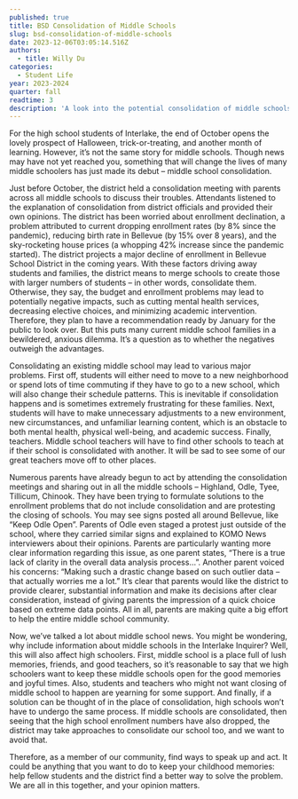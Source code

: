 ```yaml
---
published: true
title: BSD Consolidation of Middle Schools
slug: bsd-consolidation-of-middle-schools
date: 2023-12-06T03:05:14.516Z
authors:
  - title: Willy Du
categories:
  - Student Life
year: 2023-2024
quarter: fall
readtime: 3
description: 'A look into the potential consolidation of middle schools in Bellevue School District.'
---
```


For the high school students of Interlake, the end of October opens the lovely prospect of Halloween, trick-or-treating, and another month of learning. However, it’s not the same story for middle schools. Though news may have not yet reached you, something that will change the lives of many middle schoolers has just made its debut – middle school consolidation.

Just before October, the district held a consolidation meeting with parents across all middle schools to discuss their troubles. Attendants listened to the explanation of consolidation from district officials and provided their own opinions. The district has been worried about enrollment declination, a problem attributed to current dropping enrollment rates (by 8% since the pandemic), reducing birth rate in Bellevue (by 15% over 8 years), and the sky-rocketing house prices (a whopping 42% increase since the pandemic started). The district projects a major decline of enrollment in Bellevue School District in the coming years. With these factors driving away students and families, the district means to merge schools to create those with larger numbers of students – in other words, consolidate them. Otherwise, they say, the budget and enrollment problems may lead to potentially negative impacts, such as cutting mental health services, decreasing elective choices, and minimizing academic intervention. Therefore, they plan to have a recommendation ready by January for the public to look over. But this puts many current middle school families in a bewildered, anxious dilemma. It’s a question as to whether the negatives outweigh the advantages.

Consolidating an existing middle school may lead to various major problems. First off, students will either need to move to a new neighborhood or spend lots of time commuting if they have to go to a new school, which will also change their schedule patterns. This is inevitable if consolidation happens and is sometimes extremely frustrating for these families. Next, students will have to make unnecessary adjustments to a new environment, new circumstances, and unfamiliar learning content, which is an obstacle to both mental health, physical well-being, and academic success. Finally, teachers. Middle school teachers will have to find other schools to teach at if their school is consolidated with another. It will be sad to see some of our great teachers move off to other places.

Numerous parents have already begun to act by attending the consolidation meetings and sharing out in all the middle schools – Highland, Odle, Tyee, Tillicum, Chinook. They have been trying to formulate solutions to the enrollment problems that do not include consolidation and are protesting the closing of schools. You may see signs posted all around Bellevue, like “Keep Odle Open”. Parents of Odle even staged a protest just outside of the school, where they carried similar signs and explained to KOMO News interviewers about their opinions. Parents are particularly wanting more clear information regarding this issue, as one parent states, “There is a true lack of clarity in the overall data analysis process…”. Another parent voiced his concerns: “Making such a drastic change based on such outlier data – that actually worries me a lot.” It’s clear that parents would like the district to provide clearer, substantial information and make its decisions after clear consideration, instead of giving parents the impression of a quick choice based on extreme data points. All in all, parents are making quite a big effort to help the entire middle school community.

Now, we’ve talked a lot about middle school news. You might be wondering, why include information about middle schools in the Interlake Inquirer? Well, this will also affect high schoolers. First, middle school is a place full of lush memories, friends, and good teachers, so it’s reasonable to say that we high schoolers want to keep these middle schools open for the good memories and joyful times. Also, students and teachers who might not want closing of middle school to happen are yearning for some support. And finally, if a solution can be thought of in the place of consolidation, high schools won’t have to undergo the same process. If middle schools are consolidated, then seeing that the high school enrollment numbers have also dropped, the district may take approaches to consolidate our school too, and we want to avoid that.

Therefore, as a member of our community, find ways to speak up and act. It could be anything that you want to do to keep your childhood memories: help fellow students and the district find a better way to solve the problem. We are all in this together, and your opinion matters.
